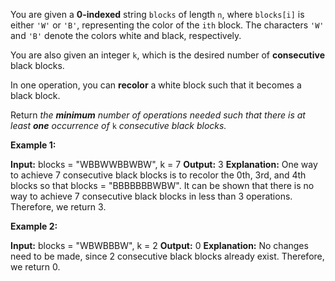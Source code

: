 You are given a  **0-indexed**  string  `blocks`  of length  `n`, where  `blocks[i]`  is either  `'W'`  or  `'B'`, representing the color of the  `ith`  block. The characters  `'W'`  and  `'B'`  denote the colors white and black, respectively.

You are also given an integer  `k`, which is the desired number of  **consecutive**  black blocks.

In one operation, you can  **recolor**  a white block such that it becomes a black block.

Return _the  **minimum**  number of operations needed such that there is at least  **one**  occurrence of_ `k` _consecutive black blocks._

**Example 1:**

**Input:** blocks = "WBBWWBBWBW", k = 7
**Output:** 3
**Explanation:**
One way to achieve 7 consecutive black blocks is to recolor the 0th, 3rd, and 4th blocks
so that blocks = "BBBBBBBWBW". 
It can be shown that there is no way to achieve 7 consecutive black blocks in less than 3 operations.
Therefore, we return 3.

**Example 2:**

**Input:** blocks = "WBWBBBW", k = 2
**Output:** 0
**Explanation:**
No changes need to be made, since 2 consecutive black blocks already exist.
Therefore, we return 0.

